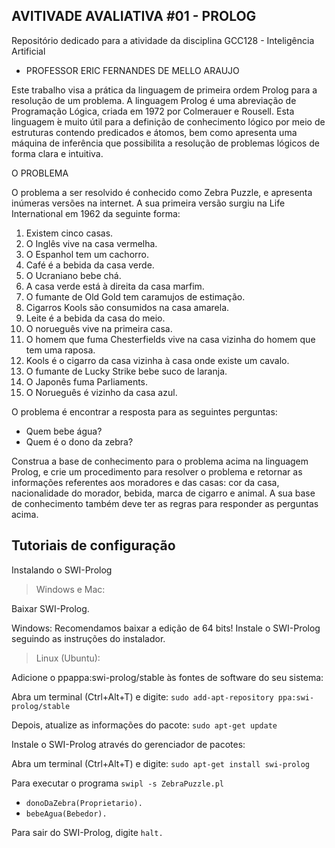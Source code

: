 ## AVITIVADE AVALIATIVA #01 - PROLOG

Repositório dedicado para a atividade da disciplina GCC128 - Inteligência Artificial

- PROFESSOR ERIC FERNANDES DE MELLO ARAUJO

Este trabalho visa a prática da linguagem de primeira ordem Prolog para a resolução de um problema. A linguagem Prolog é uma abreviação de Programação Lógica, criada em 1972 por Colmerauer e Rousell. Esta linguagem ́e muito útil para a definição de conhecimento lógico por meio de estruturas contendo predicados e átomos, bem como apresenta uma máquina de inferência que possibilita a resolução de problemas lógicos de forma clara e intuitiva.

O PROBLEMA

O problema a ser resolvido é conhecido como Zebra Puzzle, e apresenta inúmeras versões na internet. A sua primeira versão surgiu na Life International em 1962 da seguinte forma:

1. Existem cinco casas.
2. O Inglês vive na casa vermelha.
3. O Espanhol tem um cachorro.
4. Café é a bebida da casa verde.
5. O Ucraniano bebe chá.
6. A casa verde está à direita da casa marfim.
7. O fumante de Old Gold tem caramujos de estimação.
8. Cigarros Kools são consumidos na casa amarela.
9. Leite é a bebida da casa do meio.
10. O norueguês vive na primeira casa.
11. O homem que fuma Chesterfields vive na casa vizinha do homem que tem uma raposa.
12. Kools é o cigarro da casa vizinha à casa onde existe um cavalo.
13. O fumante de Lucky Strike bebe suco de laranja.
14. O Japonês fuma Parliaments.
15. O Norueguês é vizinho da casa azul.

O problema é encontrar a resposta para as seguintes perguntas:

- Quem bebe água?
- Quem é o dono da zebra?

Construa a base de conhecimento para o problema acima na linguagem Prolog, e crie um procedimento para resolver o problema e retornar as informações referentes aos moradores e das casas: cor da casa, nacionalidade do morador, bebida, marca de cigarro e animal. A sua base de conhecimento também deve ter as regras para responder as perguntas acima.

## Tutoriais de configuração

Instalando o SWI-Prolog

> Windows e Mac:

Baixar SWI-Prolog.

Windows: Recomendamos baixar a edição de 64 bits!
Instale o SWI-Prolog seguindo as instruções do instalador.

> Linux (Ubuntu):

Adicione o ppappa:swi-prolog/stable às fontes de software do seu sistema:

Abra um terminal (Ctrl+Alt+T) e digite:
`sudo add-apt-repository ppa:swi-prolog/stable`

Depois, atualize as informações do pacote:
`sudo apt-get update`

Instale o SWI-Prolog através do gerenciador de pacotes:

Abra um terminal (Ctrl+Alt+T) e digite:
`sudo apt-get install swi-prolog`

Para executar o programa `swipl -s ZebraPuzzle.pl`

- `donoDaZebra(Proprietario).`
- `bebeAgua(Bebedor).`

Para sair do SWI-Prolog, digite `halt.`
